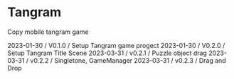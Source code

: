 # Tangram
Copy mobile tangram game

2023-01-30 / V0.1.0 / Setup Tangram game progect
2023-01-30 / V0.2.0 / Setup Tangram Title Scene
2023-03-31 / v0.2.1 / Puzzle object drag
2023-03-31 / v0.2.2 / Singletone, GameManager
2023-03-31 / v0.2.3 / Drag and Drop
